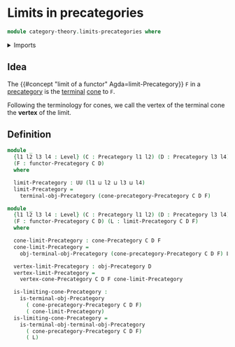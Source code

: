 # Limits in precategories

```agda
module category-theory.limits-precategories where
```

<details><summary>Imports</summary>

```agda
open import category-theory.cones-precategories
open import category-theory.functors-precategories
open import category-theory.precategories
open import category-theory.terminal-objects-precategories

open import foundation.universe-levels
```

</details>

## Idea

The {{#concept "limit of a functor" Agda=limit-Precategory}} `F` in a
[precategory](category-theory.precategories) is the
[terminal](category-theory.terminal-objects-precategories)
[cone](category-theory.cones-precategories) to `F`.

Following the terminology for cones, we call the vertex of the terminal cone the
**vertex** of the limit.

## Definition

```agda
module _
  {l1 l2 l3 l4 : Level} (C : Precategory l1 l2) (D : Precategory l3 l4)
  (F : functor-Precategory C D)
  where

  limit-Precategory : UU (l1 ⊔ l2 ⊔ l3 ⊔ l4)
  limit-Precategory =
    terminal-obj-Precategory (cone-precategory-Precategory C D F)

module _
  {l1 l2 l3 l4 : Level} (C : Precategory l1 l2) (D : Precategory l3 l4)
  (F : functor-Precategory C D) (L : limit-Precategory C D F)
  where

  cone-limit-Precategory : cone-Precategory C D F
  cone-limit-Precategory =
    obj-terminal-obj-Precategory (cone-precategory-Precategory C D F) L

  vertex-limit-Precategory : obj-Precategory D
  vertex-limit-Precategory =
    vertex-cone-Precategory C D F cone-limit-Precategory

  is-limiting-cone-Precategory :
    is-terminal-obj-Precategory
      ( cone-precategory-Precategory C D F)
      ( cone-limit-Precategory)
  is-limiting-cone-Precategory =
    is-terminal-obj-terminal-obj-Precategory
      ( cone-precategory-Precategory C D F)
      ( L)
```
